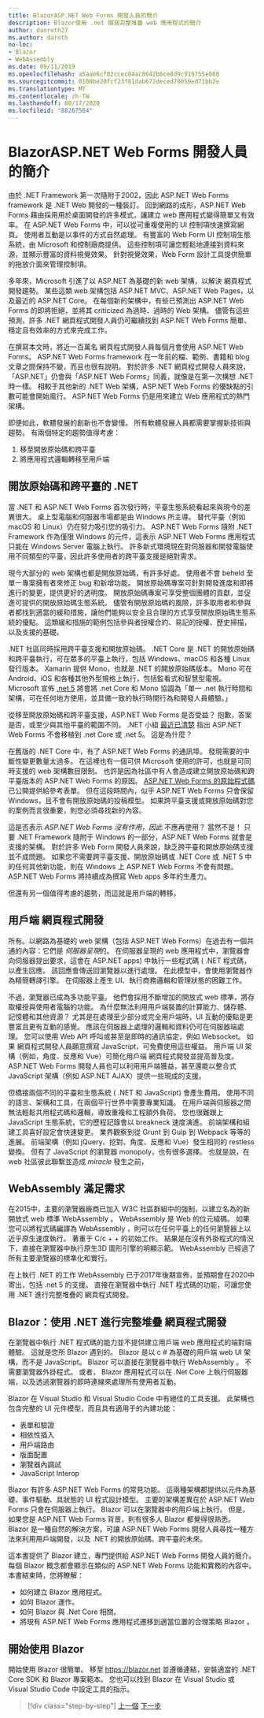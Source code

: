 ```yaml
---
title: BlazorASP.NET Web Forms 開發人員的簡介
description: Blazor使用 .net 撰寫完整堆疊 web 應用程式的簡介
author: danroth27
ms.author: daroth
no-loc:
- Blazor
- WebAssembly
ms.date: 09/11/2019
ms.openlocfilehash: a5aae6cf02ccec84ac8642b6ce8d9c919755e868
ms.sourcegitcommit: 0100be20fcf23f61dab672deced70059ed71bb2e
ms.translationtype: MT
ms.contentlocale: zh-TW
ms.lasthandoff: 08/17/2020
ms.locfileid: "88267564"
---
```

# <a name="an-introduction-to-no-locblazor-for-aspnet-web-forms-developers"></a>BlazorASP.NET Web Forms 開發人員的簡介

由於 .NET Framework 第一次隨附于2002，因此 ASP.NET Web Forms framework 是 .NET Web 開發的一種裝訂。 回到網路的成形，ASP.NET Web Forms 藉由採用用於桌面開發的許多模式，讓建立 web 應用程式變得簡單又有效率。 在 ASP.NET Web Forms 中，可以從可重複使用的 UI 控制項快速撰寫網頁。 使用者互動是以事件的方式自然處理。 有豐富的 Web Form UI 控制項生態系統，由 Microsoft 和控制廠商提供。 這些控制項可讓您輕鬆地連接到資料來源，並顯示豐富的資料視覺效果。 針對視覺效果，Web Form 設計工具提供簡單的拖放介面來管理控制項。

多年來，Microsoft 引進了以 ASP.NET 為基礎的新 web 架構，以解決 網頁程式開發趨勢。 某些這類 web 架構包括 ASP.NET MVC、ASP.NET Web Pages，以及最近的 ASP.NET Core。 在每個新的架構中，有些已預測出 ASP.NET Web Forms 的即將拒絕，並將其 criticized 為過時、過時的 Web 架構。 儘管有這些預測，許多 .NET 網頁程式開發人員仍可繼續找到 ASP.NET Web Forms 簡單、穩定且有效率的方式來完成工作。

在撰寫本文時，將近一百萬名 網頁程式開發人員每個月會使用 ASP.NET Web Forms。 ASP.NET Web Forms framework 在一年前的檔、範例、書籍和 blog 文章之間保持不變，而且也很有説明。 對於許多 .NET 網頁程式開發人員來說，「ASP.NET」仍會與「ASP.NET Web Forms」同義，就像是在第一次構想 .NET 時一樣。 相較于其他新的 .NET Web 架構，ASP.NET Web Forms 的優缺點的引數可能會開始風行。 ASP.NET Web Forms 仍是用來建立 Web 應用程式的熱門架構。

即便如此，軟體發展的創新也不會變慢。 所有軟體發展人員都需要掌握新技術與趨勢。 有兩個特定的趨勢值得考慮：

1. 移至開放原始碼和跨平臺
2. 將應用程式邏輯轉移至用戶端

## <a name="an-open-source-and-cross-platform-net"></a>開放原始碼和跨平臺的 .NET

當 .NET 和 ASP.NET Web Forms 首次發行時，平臺生態系統看起來與現今的差異很大。 桌上型電腦和伺服器市場都是由 Windows 所主導。 替代平臺（例如 macOS 和 Linux）仍在努力吸引您的吸引力。 ASP.NET Web Forms 隨附 .NET Framework 作為僅限 Windows 的元件，這表示 ASP.NET Web Forms 應用程式只能在 Windows Server 電腦上執行。 許多新式環境現在對伺服器和開發電腦使用不同類型的平臺，因此許多使用者的跨平臺支援是絕對需求。

現今大部分的 web 架構也都是開放原始碼，有許多好處。 使用者不會 beheld 至單一專案擁有者來修正 bug 和新增功能。 開放原始碼專案可針對開發進度和即將進行的變更，提供更好的透明度。 開放原始碼專案可享受整個團體的貢獻，並促進可提供的開放原始碼生態系統。 儘管有開放原始碼的風險，許多取用者和參與者都找到適當的緩和措施，讓他們能夠以安全且合理的方式享受開放原始碼生態系統的優點。 這類緩和措施的範例包括參與者授權合約、易記的授權、歷史掃描，以及支援的基礎。

.NET 社區同時採用跨平臺支援和開放原始碼。 .NET Core 是 .NET 的開放原始碼和跨平臺執行，可在眾多的平臺上執行，包括 Windows、macOS 和各種 Linux 發行版本。 Xamarin 提供 Mono，也就是 .NET 的開放原始碼版本。 Mono 可在 Android、iOS 和各種其他外型規格上執行，包括監看式和智慧型電視。 Microsoft 宣佈 [.net 5](https://devblogs.microsoft.com/dotnet/introducing-net-5/) 將會將 .net Core 和 Mono 協調為「單一 .net 執行時間和架構，可在任何地方使用，並具備一致的執行時間行為和開發人員體驗。」

從移至開放原始碼和跨平臺支援，ASP.NET Web Forms 是否受益？ 抱歉，答案是否，或至少與其他平臺的範圍不同。 .NET 小組 [最近已清楚](https://devblogs.microsoft.com/dotnet/net-core-is-the-future-of-net/) 指出 ASP.NET Web Forms 不會移植到 .net Core 或 .net 5。 這是為什麼？

在舊版的 .NET Core 中，有了 ASP.NET Web Forms 的通訊埠。 發現需要的中斷性變更數量太過多。 在這裡也有一個可供 Microsoft 使用的許可，也就是可同時支援的 web 架構數目限制。 也許是因為社區中有人會造成建立開放原始碼和跨平臺版本的 ASP.NET Web Forms 的原因。 [ASP.NET Web Forms 的原始程式碼](https://github.com/microsoft/referencesource)已公開提供給參考表單。 但在這段時間內，似乎 ASP.NET Web Forms 只會保留 Windows，且不會有開放原始碼的投稿模型。 如果跨平臺支援或開放原始碼對您的案例而言很重要，則您必須尋找新的內容。

這是否表示 *ASP.NET Web Forms 沒有作用，因此* 不應再使用？ 當然不是！ 只要 .NET Framework 隨附于 Windows 的一部分，ASP.NET Web Forms 就會是支援的架構。 對於許多 Web Form 開發人員來說，缺乏跨平臺和開放原始碼支援並不成問題。 如果您不需要跨平臺支援、開放原始碼或 .NET Core 或 .NET 5 中的任何其他新功能，則在 Windows 上 ASP.NET Web Forms 不會有問題。 ASP.NET Web Forms 將持續成為撰寫 Web apps 多年的生產力。

但還有另一個值得考慮的趨勢，而這就是用戶端的轉移。

## <a name="client-side-web-development"></a>用戶端 網頁程式開發

所有。以網路為基礎的 web 架構（包括 ASP.NET Web Forms）在過去有一個共通的內容：它們是 *伺服器呈現*的。 在伺服器呈現的 web 應用程式中，瀏覽器會向伺服器提出要求，這會在 ASP.NET apps) 中執行一些程式碼 ( .NET 程式碼，以產生回應。 該回應會傳送回瀏覽器以進行處理。 在此模型中，會使用瀏覽器作為精簡轉譯引擎。 在伺服器上產生 UI、執行商務邏輯和管理狀態的困難工作。

不過，瀏覽器已成為多功能平臺。 他們會採用不斷增加的開放式 web 標準，將存取權授與使用者電腦的功能。 為什麼無法利用用戶端裝置的計算能力、儲存體、記憶體和其他資源？ 尤其是在處理至少部分或完全用戶端時，UI 互動的優點是更豐富且更有互動的感覺。 應該在伺服器上處理的邏輯和資料仍可在伺服器端處理。 您可以使用 Web API 呼叫或甚至是即時的通訊協定，例如 Websocket。 如果 網頁程式開發人員願意撰寫 JavaScript，可免費使用這些權益。 用戶端 UI 架構（例如，角度、反應和 Vue）可簡化用戶端 網頁程式開發並提高普及度。 ASP.NET Web Forms 開發人員也可以利用用戶端獲益，甚至還能以整合式 JavaScript 架構（例如 ASP.NET AJAX）提供一些現成的支援。

但橋接兩個不同的平臺和生態系統 ( .NET 和 JavaScript) 會產生費用。 使用不同的語言、架構和工具，在兩個平行世界中需要專業知識。 在用戶端與伺服器之間無法輕鬆共用程式碼和邏輯，導致重複和工程額外負荷。 您也很難跟上 JavaScript 生態系統，它的歷程記錄會以 breakneck 速度演進。 前端架構和組建工具喜好設定會快速變更。 業界觀察到從 Grunt 到 Gulp 到 Webpack 等等的進展。 前端架構（例如 jQuery、挖對、角度、反應和 Vue）發生相同的 restless 變換。 但有了 JavaScript 的瀏覽器 monopoly，也有很多選擇。 也就是說，在 web 社區彼此聯繫並造成 *miracle* 發生之前，

## <a name="no-locwebassembly-fulfills-a-need"></a>WebAssembly 滿足需求

在2015中，主要的瀏覽器廠商已加入 W3C 社區群組中的強制，以建立名為的新開放式 web 標準 WebAssembly 。 WebAssembly 是 Web 的位元組碼。 如果您可以將程式碼編譯為 WebAssembly ，則可以在任何平臺上的任何瀏覽器上以近乎原生速度執行。 著重于 C/c + + 的初始工作。 結果是在沒有外掛程式的情況下，直接在瀏覽器中執行原生3D 圖形引擎的明顯示範。 WebAssembly 已經過了所有主要瀏覽器的標準化和實行。

在上執行 .NET 的工作 WebAssembly 已于2017年後期宣佈，並預期會在2020中寄出，包括 .net 5 的支援。 直接在瀏覽器中執行 .NET 程式碼的功能，可讓您使用 .NET 進行完整堆疊的 網頁程式開發。

## <a name="no-locblazor-full-stack-web-development-with-net"></a>Blazor：使用 .NET 進行完整堆疊 網頁程式開發

在瀏覽器中執行 .NET 程式碼的能力並不提供建立用戶端 web 應用程式的端對端體驗。 這就是您所 Blazor 遇到的。 Blazor 是以 c # 為基礎的用戶端 web UI 架構，而不是 JavaScript。 Blazor 可以直接在瀏覽器中執行 WebAssembly 。 不需要瀏覽器外掛程式。 或者， Blazor 應用程式可以在 .Net Core 上執行伺服器端，以及透過瀏覽器的即時連線來處理所有使用者互動。

Blazor 在 Visual Studio 和 Visual Studio Code 中有絕佳的工具支援。 此架構也包含完整的 UI 元件模型，而且具有適用于的內建功能：

- 表單和驗證
- 相依性插入
- 用戶端路由
- 版面配置
- 瀏覽器內調試
- JavaScript Interop

Blazor 有許多 ASP.NET Web Forms 的常見功能。 這兩種架構都提供以元件為基礎、事件驅動、具狀態的 UI 程式設計模型。 主要的架構差異在於 ASP.NET Web Forms 只會在伺服器上執行。 Blazor 可以在瀏覽器中的用戶端上執行。 但是，如果您是 ASP.NET Web Forms 背景，則有很多人 Blazor 都覺得很熟悉。 Blazor 是一種自然的解決方案，可讓 ASP.NET Web Forms 開發人員尋找一種方法來利用用戶端開發，以及 .NET 的開放原始碼、跨平臺的未來。

這本書提供了 Blazor 建立，專門提供給 ASP.NET Web Forms 開發人員的簡介。 每個 Blazor 概念都會顯示在類似的 ASP.NET Web Forms 功能和實務的內容中。 本書結束時，您將瞭解：

- 如何建立 Blazor 應用程式。
- 如何 Blazor 運作。
- 如何 Blazor 與 .Net Core 相關。
- 將現有 ASP.NET Web Forms 應用程式遷移到適當位置的合理策略 Blazor 。

## <a name="get-started-with-no-locblazor"></a>開始使用 Blazor

開始使用 Blazor 很簡單。 移至 <https://blazor.net> 並遵循連結，安裝適當的 .NET Core SDK 和 Blazor 專案範本。 您也可以找到 Blazor 在 Visual Studio 或 Visual Studio Code 中設定工具的指示。

>[!div class="step-by-step"]
>[上一個](index.md) 
>[下一步](architecture-comparison.md)
